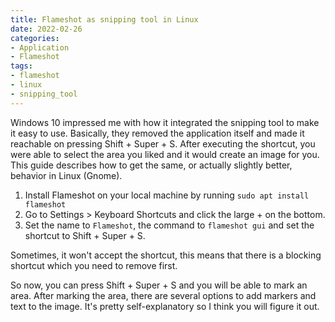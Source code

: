 ```yaml
---
title: Flameshot as snipping tool in Linux
date: 2022-02-26
categories:
- Application
- Flameshot
tags:
- flameshot
- linux
- snipping_tool
---
```


Windows 10 impressed me with how it integrated the snipping tool to make it easy to use.
Basically, they removed the application itself and made it reachable on pressing Shift + Super + S.
After executing the shortcut, you were able to select the area you liked and it would create an image for you.
This guide describes how to get the same, or actually slightly better, behavior in Linux (Gnome).

1. Install Flameshot on your local machine by running `sudo apt install flameshot`
2. Go to Settings > Keyboard Shortcuts and click the large + on the bottom.
3. Set the name to `Flameshot`, the command to `flameshot gui` and set the shortcut to Shift + Super + S. 
 
Sometimes, it won't accept the shortcut, this means that there is a blocking shortcut which you need to remove first.

So now, you can press Shift + Super + S and you will be able to mark an area. 
After marking the area, there are several options to add markers and text to the image. 
It's pretty self-explanatory so I think you will figure it out.
